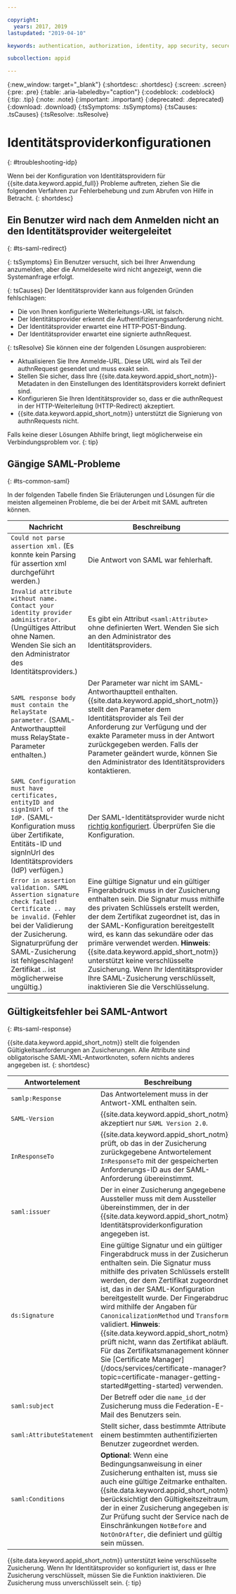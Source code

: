 ```yaml
---

copyright:
  years: 2017, 2019
lastupdated: "2019-04-10"

keywords: authentication, authorization, identity, app security, secure, development, idp, troubleshooting, redirected, validation

subcollection: appid

---
```


{:new_window: target="_blank"}
{:shortdesc: .shortdesc}
{:screen: .screen}
{:pre: .pre}
{:table: .aria-labeledby="caption"}
{:codeblock: .codeblock}
{:tip: .tip}
{:note: .note}
{:important: .important}
{:deprecated: .deprecated}
{:download: .download}
{:tsSymptoms: .tsSymptoms}
{:tsCauses: .tsCauses}
{:tsResolve: .tsResolve}

# Identitätsproviderkonfigurationen
{: #troubleshooting-idp}

Wenn bei der Konfiguration von Identitätsprovidern für {{site.data.keyword.appid_full}} Probleme auftreten, ziehen Sie die folgenden Verfahren zur Fehlerbehebung und zum Abrufen von Hilfe in Betracht.
{: shortdesc}


## Ein Benutzer wird nach dem Anmelden nicht an den Identitätsprovider weitergeleitet
{: #ts-saml-redirect}

{: tsSymptoms}
Ein Benutzer versucht, sich bei Ihrer Anwendung anzumelden, aber die Anmeldeseite wird nicht angezeigt, wenn die Systemanfrage erfolgt.

{: tsCauses}
Der Identitätsprovider kann aus folgenden Gründen fehlschlagen:

* Die von Ihnen konfigurierte Weiterleitungs-URL ist falsch.
* Der Identitätsprovider erkennt die Authentifizierungsanforderung nicht.
* Der Identitätsprovider erwartet eine HTTP-POST-Bindung.
* Der Identitätsprovider erwartet eine signierte authnRequest.

{: tsResolve}
Sie können eine der folgenden Lösungen ausprobieren:

* Aktualisieren Sie Ihre Anmelde-URL. Diese URL wird als Teil der authnRequest gesendet und muss exakt sein.
* Stellen Sie sicher, dass Ihre {{site.data.keyword.appid_short_notm}}-Metadaten in den Einstellungen des Identitätsproviders korrekt definiert sind.
* Konfigurieren Sie Ihren Identitätsprovider so, dass er die authnRequest in der HTTP-Weiterleitung (HTTP-Redirect) akzeptiert.
* {{site.data.keyword.appid_short_notm}} unterstützt die Signierung von authnRequests nicht.

Falls keine dieser Lösungen Abhilfe bringt, liegt möglicherweise ein Verbindungsproblem vor.
{: tip}


## Gängige SAML-Probleme
{: #ts-common-saml}

In der folgenden Tabelle finden Sie Erläuterungen und Lösungen für die meisten allgemeinen Probleme, die bei der Arbeit mit SAML auftreten können.

<table summary="Jede Tabellenzeile sollte von links nach rechts gelesen werden, wobei der Clusterstatus in der ersten Spalte und eine Beschreibung in der zweiten Spalte angegeben ist.">
  <thead>
    <th>Nachricht</th>
    <th>Beschreibung</th>
  </thead>
  <tbody>
    <tr>
      <td><code>Could not parse assertion xml.</code> (Es konnte kein Parsing für assertion xml durchgeführt werden.)</td>
      <td>Die Antwort von SAML war fehlerhaft.</td>
    </tr>
    <tr>
      <td><code>Invalid attribute without name. Contact your identity provider administrator.</code> (Ungültiges Attribut ohne Namen. Wenden Sie sich an den Administrator des Identitätsproviders.)</td>
      <td>Es gibt ein Attribut <code>&lt;saml:Attribute&gt;</code> ohne definierten Wert. Wenden Sie sich an den Administrator des Identitätsproviders.</td>
    </tr>
    <tr>
      <td><code>SAML response body must contain the RelayState parameter.</code> (SAML-Antworthauptteil muss RelayState-Parameter enthalten.)</td>
      <td>Der Parameter war nicht im SAML-Antworthauptteil enthalten. {{site.data.keyword.appid_short_notm}} stellt den Parameter dem Identitätsprovider als Teil der Anforderung zur Verfügung und der exakte Parameter muss in der Antwort zurückgegeben werden. Falls der Parameter geändert wurde, können Sie den Administrator des Identitätsproviders kontaktieren. </td>
    </tr>
    <tr>
      <td><code>SAML Configuration must have certificates, entityID and signInUrl of the IdP.</code> (SAML-Konfiguration muss über Zertifikate, Entitäts-ID und signInUrl des Identitätsproviders (IdP) verfügen.)</td>
      <td>Der SAML-Identitätsprovider wurde nicht <a href="/docs/services/appid?topic=appid-enterprise#enterprise" target="_blank">richtig konfiguriert</a>. Überprüfen Sie die Konfiguration.</td>
    </tr>
    <tr>
      <td><code>Error in assertion validation. SAML Assertion signature check failed! Certificate .. may be invalid.</code> (Fehler bei der Validierung der Zusicherung. Signaturprüfung der SAML-Zusicherung ist fehlgeschlagen! Zertifikat .. ist möglicherweise ungültig.)</td>
      <td>Eine gültige Signatur und ein gültiger Fingerabdruck muss in der Zusicherung enthalten sein. Die Signatur muss mithilfe des privaten Schlüssels erstellt werden, der dem Zertifikat zugeordnet ist, das in der SAML-Konfiguration bereitgestellt wird, es kann das sekundäre oder das primäre verwendet werden. <strong>Hinweis</strong>: {{site.data.keyword.appid_short_notm}} unterstützt keine verschlüsselte Zusicherung. Wenn Ihr Identitätsprovider Ihre SAML-Zusicherung verschlüsselt, inaktivieren Sie die Verschlüsselung.</td>
    </tr>
  </tbody>
</table>



## Gültigkeitsfehler bei SAML-Antwort
{: #ts-saml-response}

{{site.data.keyword.appid_short_notm}} stellt die folgenden Gültigkeitsanforderungen an Zusicherungen. Alle Attribute sind obligatorische SAML-XML-Antwortknoten, sofern nichts anderes angegeben ist.
{: shortdesc}


<table summary="Jede Tabellenzeile sollte von links nach rechts gelesen werden, wobei das Antwortelement in der ersten Spalte und eine Beschreibung in der zweiten Spalte angegeben ist.">
  <thead>
    <th>Antwortelement</th>
    <th>Beschreibung</th>
  </thead>
  <tbody>
    <tr>
      <td><code>samlp:Response</code></td>
      <td>Das Antwortelement muss in der Antwort-XML enthalten sein.</td>
    </tr>
    <tr>
      <td><code>SAML-Version</code></td>
      <td>{{site.data.keyword.appid_short_notm}} akzeptiert nur <code>SAML Version 2.0</code>.</td>
    </tr>
    <tr>
      <td><code>InResponseTo</code></td>
      <td>{{site.data.keyword.appid_short_notm}} prüft, ob das in der Zusicherung zurückgegebene Antwortelement <code>InResponseTo</code> mit der gespeicherten Anforderungs-ID aus der SAML-Anforderung übereinstimmt.</td>
    </tr>
    <tr>
      <td><code>saml:issuer</code></td>
      <td>Der in einer Zusicherung angegebene Aussteller muss mit dem Aussteller übereinstimmen, der in der {{site.data.keyword.appid_short_notm}}-Identitätsproviderkonfiguration angegeben ist.</td>
    </tr>
    <tr>
      <td><code>ds:Signature</code></td>
      <td>Eine gültige Signatur und ein gültiger Fingerabdruck muss in der Zusicherung enthalten sein. Die Signatur muss mithilfe des privaten Schlüssels erstellt werden, der dem Zertifikat zugeordnet ist, das in der SAML-Konfiguration bereitgestellt wurde. Der Fingerabdruck wird mithilfe der Angaben für <code>CanonicalizationMethod</code> und <code>Transforms</code> validiert. <strong>Hinweis</strong>: {{site.data.keyword.appid_short_notm}} prüft nicht, wann das Zertifikat abläuft. Für das Zertifikatsmanagement können Sie  [Certificate Manager](/docs/services/certificate-manager?topic=certificate-manager-getting-started#getting-started) verwenden.</td>
    </tr>
    <tr>
      <td><code>saml:subject</code></td>
      <td>Der Betreff oder die <code>name_id</code> der Zusicherung muss die Federation-E-Mail des Benutzers sein.</td>
    </tr>
    <tr>
      <td><code>saml:AttributeStatement</code></td>
      <td>Stellt sicher, dass bestimmte Attribute einem bestimmten authentifizierten Benutzer zugeordnet werden.</td>
    </tr>
    <tr>
      <td><code>saml:Conditions</code></td>
      <td><strong>Optional</strong>: Wenn eine Bedingungsanweisung in einer Zusicherung enthalten ist, muss sie auch eine gültige Zeitmarke enthalten. {{site.data.keyword.appid_short_notm}} berücksichtigt den Gültigkeitszeitraum, der in einer Zusicherung angegeben ist. Zur Prüfung sucht der Service nach den Einschränkungen <code>NotBefore</code> and <code>NotOnOrAfter</code>, die definiert und gültig sein müssen.</td>
    </tr>
  </tbody>
</table>

{{site.data.keyword.appid_short_notm}} unterstützt keine verschlüsselte Zusicherung. Wenn Ihr Identitätsprovider so konfiguriert ist, dass er Ihre Zusicherung verschlüsselt, müssen Sie die Funktion inaktivieren. Die Zusicherung muss unverschlüsselt sein.
{: tip}
